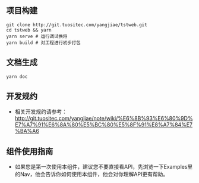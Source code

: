 ## 项目构建

```
git clone http://git.tuositec.com/yangjiae/tstweb.git
cd tstweb && yarn
yarn serve # 运行调试换将
yarn build # 对工程进行初步打包
```

## 文档生成

```
yarn doc
```

## 开发规约

- 相关开发规约请参考： http://git.tuositec.com/yangjiae/note/wiki/%E6%8B%93%E6%80%9D%E7%A7%91%E6%8A%80%E5%BC%80%E5%8F%91%E8%A7%84%E7%BA%A6

## 组件使用指南

- 如果您是第一次使用本组件，建议您不要直接看API，先浏览一下Examples里的Nav，他会告诉你如何使用本组件，他会对你理解API更有帮助。